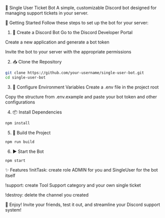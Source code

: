 🎫 Single User Ticket Bot
A simple, customizable Discord bot designed for managing support tickets in your server.

🚀 Getting Started
Follow these steps to set up the bot for your server:

1. 🔧 Create a Discord Bot
Go to the Discord Developer Portal

Create a new application and generate a bot token

Invite the bot to your server with the appropriate permissions

2. 📥 Clone the Repository
```bash
git clone https://github.com/your-username/single-user-bot.git
cd single-user-bot
```

3. 📄 Configure Environment Variables
Create a .env file in the project root

Copy the structure from .env.example and paste your bot token and other configurations

4. 📦 Install Dependencies
```bash
npm install
```

5. 🔨 Build the Project
```bash
npm run build
```

6. ▶️ Start the Bot
```bash
npm start
```

✨ Features
!initTask: create role ADMIN for you and SingleUser for the bot itself

!support: create Tool Support category and your own single ticket

!destroy: delete the channel you created

🙌 Enjoy!
Invite your friends, test it out, and streamline your Discord support system!